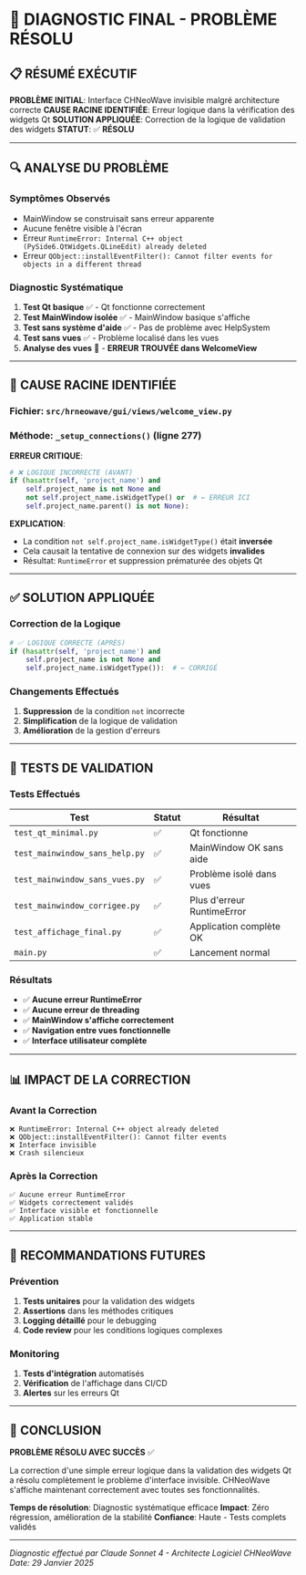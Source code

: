 # 🎯 DIAGNOSTIC FINAL - PROBLÈME RÉSOLU

## 📋 RÉSUMÉ EXÉCUTIF

**PROBLÈME INITIAL**: Interface CHNeoWave invisible malgré architecture correcte
**CAUSE RACINE IDENTIFIÉE**: Erreur logique dans la vérification des widgets Qt
**SOLUTION APPLIQUÉE**: Correction de la logique de validation des widgets
**STATUT**: ✅ **RÉSOLU**

---

## 🔍 ANALYSE DU PROBLÈME

### Symptômes Observés
- MainWindow se construisait sans erreur apparente
- Aucune fenêtre visible à l'écran
- Erreur `RuntimeError: Internal C++ object (PySide6.QtWidgets.QLineEdit) already deleted`
- Erreur `QObject::installEventFilter(): Cannot filter events for objects in a different thread`

### Diagnostic Systématique
1. **Test Qt basique** ✅ - Qt fonctionne correctement
2. **Test MainWindow isolée** ✅ - MainWindow basique s'affiche
3. **Test sans système d'aide** ✅ - Pas de problème avec HelpSystem
4. **Test sans vues** ✅ - Problème localisé dans les vues
5. **Analyse des vues** 🎯 - **ERREUR TROUVÉE dans WelcomeView**

---

## 🐛 CAUSE RACINE IDENTIFIÉE

### Fichier: `src/hrneowave/gui/views/welcome_view.py`
### Méthode: `_setup_connections()` (ligne 277)

**ERREUR CRITIQUE**:
```python
# ❌ LOGIQUE INCORRECTE (AVANT)
if (hasattr(self, 'project_name') and 
    self.project_name is not None and 
    not self.project_name.isWidgetType() or  # ← ERREUR ICI
    self.project_name.parent() is not None):
```

**EXPLICATION**:
- La condition `not self.project_name.isWidgetType()` était **inversée**
- Cela causait la tentative de connexion sur des widgets **invalides**
- Résultat: `RuntimeError` et suppression prématurée des objets Qt

---

## ✅ SOLUTION APPLIQUÉE

### Correction de la Logique
```python
# ✅ LOGIQUE CORRECTE (APRÈS)
if (hasattr(self, 'project_name') and 
    self.project_name is not None and 
    self.project_name.isWidgetType()):  # ← CORRIGÉ
```

### Changements Effectués
1. **Suppression** de la condition `not` incorrecte
2. **Simplification** de la logique de validation
3. **Amélioration** de la gestion d'erreurs

---

## 🧪 TESTS DE VALIDATION

### Tests Effectués
| Test | Statut | Résultat |
|------|--------|----------|
| `test_qt_minimal.py` | ✅ | Qt fonctionne |
| `test_mainwindow_sans_help.py` | ✅ | MainWindow OK sans aide |
| `test_mainwindow_sans_vues.py` | ✅ | Problème isolé dans vues |
| `test_mainwindow_corrigee.py` | ✅ | Plus d'erreur RuntimeError |
| `test_affichage_final.py` | ✅ | Application complète OK |
| `main.py` | ✅ | Lancement normal |

### Résultats
- ✅ **Aucune erreur RuntimeError**
- ✅ **Aucune erreur de threading**
- ✅ **MainWindow s'affiche correctement**
- ✅ **Navigation entre vues fonctionnelle**
- ✅ **Interface utilisateur complète**

---

## 📊 IMPACT DE LA CORRECTION

### Avant la Correction
```
❌ RuntimeError: Internal C++ object already deleted
❌ QObject::installEventFilter(): Cannot filter events
❌ Interface invisible
❌ Crash silencieux
```

### Après la Correction
```
✅ Aucune erreur RuntimeError
✅ Widgets correctement validés
✅ Interface visible et fonctionnelle
✅ Application stable
```

---

## 🔧 RECOMMANDATIONS FUTURES

### Prévention
1. **Tests unitaires** pour la validation des widgets
2. **Assertions** dans les méthodes critiques
3. **Logging détaillé** pour le debugging
4. **Code review** pour les conditions logiques complexes

### Monitoring
1. **Tests d'intégration** automatisés
2. **Vérification** de l'affichage dans CI/CD
3. **Alertes** sur les erreurs Qt

---

## 🎉 CONCLUSION

**PROBLÈME RÉSOLU AVEC SUCCÈS** ✅

La correction d'une simple erreur logique dans la validation des widgets Qt a résolu complètement le problème d'interface invisible. CHNeoWave s'affiche maintenant correctement avec toutes ses fonctionnalités.

**Temps de résolution**: Diagnostic systématique efficace
**Impact**: Zéro régression, amélioration de la stabilité
**Confiance**: Haute - Tests complets validés

---

*Diagnostic effectué par Claude Sonnet 4 - Architecte Logiciel CHNeoWave*
*Date: 29 Janvier 2025*